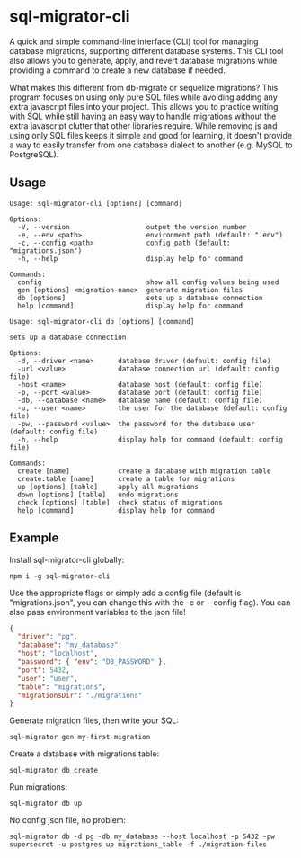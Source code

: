 # sql-migrator-cli
A quick and simple command-line interface (CLI) tool for managing database migrations, supporting different database systems. This CLI tool also allows you to generate, apply, and revert database migrations while providing a command to create a new database if needed.

What makes this different from db-migrate or sequelize migrations? This program focuses on using only pure SQL files while avoiding adding any extra javascript files into your project. This allows you to practice writing with SQL while still having an easy way to handle migrations without the extra javascript clutter that other libraries require. While removing js and using only SQL files keeps it simple and good for learning, it doesn't provide a way to easily transfer from one database dialect to another (e.g. MySQL to PostgreSQL).

## Usage
```
Usage: sql-migrator-cli [options] [command]

Options:
  -V, --version                   output the version number
  -e, --env <path>                environment path (default: ".env")
  -c, --config <path>             config path (default: "migrations.json")
  -h, --help                      display help for command

Commands:
  config                          show all config values being used
  gen [options] <migration-name>  generate migration files
  db [options]                    sets up a database connection
  help [command]                  display help for command
```

```
Usage: sql-migrator-cli db [options] [command]

sets up a database connection

Options:
  -d, --driver <name>      database driver (default: config file)
  -url <value>             database connection url (default: config file)
  -host <name>             database host (default: config file)
  -p, --port <value>       database port (default: config file)
  -db, --database <name>   database name (default: config file)
  -u, --user <name>        the user for the database (default: config file)
  -pw, --password <value>  the password for the database user (default: config file)
  -h, --help               display help for command (default: config file)

Commands:
  create [name]            create a database with migration table
  create:table [name]      create a table for migrations
  up [options] [table]     apply all migrations
  down [options] [table]   undo migrations
  check [options] [table]  check status of migrations
  help [command]           display help for command
```

## Example
Install sql-migrator-cli globally:
```shell
npm i -g sql-migrator-cli
```

Use the appropriate flags or simply add a config file (default is "migrations.json", you can change this with the -c or --config flag). You can also pass environment variables to the json file!
```json
{
  "driver": "pg",
  "database": "my_database",
  "host": "localhost",
  "password": { "env": "DB_PASSWORD" },
  "port": 5432,
  "user": "user",
  "table": "migrations",
  "migrationsDir": "./migrations"
}
```

Generate migration files, then write your SQL:
```shell
sql-migrator gen my-first-migration
```

Create a database with migrations table:
```shell
sql-migrator db create
```

Run migrations:
```shell
sql-migrator db up
```

No config json file, no problem:
```shell
sql-migrator db -d pg -db my_database --host localhost -p 5432 -pw supersecret -u postgres up migrations_table -f ./migration-files
```